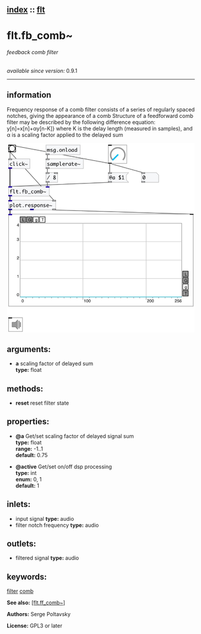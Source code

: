[index](index.html) :: [flt](category_flt.html)
---

# flt.fb_comb~

###### feedback comb filter

*available since version:* 0.9.1

---


## information
Frequency response of a comb filter consists of a series of regularly spaced
            notches, giving the appearance of a comb
Structure of a feedforward comb filter may be described by the following
            difference equation: y[n]=x[n]+αy[n-K]} where K is the delay length (measured in
            samples), and α is a scaling factor applied to the delayed sum



[![example](../examples/img/flt.fb_comb~.jpg)](../examples/pd/flt.fb_comb~.pd)



## arguments:

* **a**
scaling factor of delayed sum<br>
__type:__ float<br>



## methods:

* **reset**
reset filter state<br>




## properties:

* **@a** 
Get/set scaling factor of delayed signal sum<br>
__type:__ float<br>
__range:__ -1..1<br>
__default:__ 0.75<br>

* **@active** 
Get/set on/off dsp processing<br>
__type:__ int<br>
__enum:__ 0, 1<br>
__default:__ 1<br>



## inlets:

* input signal 
__type:__ audio<br>
* filter notch frequency 
__type:__ audio<br>



## outlets:

* filtered signal
__type:__ audio<br>



## keywords:

[filter](keywords/filter.html)
[comb](keywords/comb.html)



**See also:**
[\[flt.ff_comb~\]](flt.ff_comb~.html)




**Authors:** Serge Poltavsky




**License:** GPL3 or later





